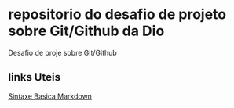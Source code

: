 # repositorio do desafio de projeto sobre Git/Github da Dio
Desafio de proje sobre Git/Github

## links Uteis 
[Sintaxe Basica Markdown](https://www.Markdownguide.org/basic-syntax/)

